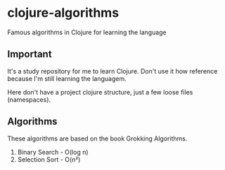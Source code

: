# clojure-algorithms
Famous algorithms in Clojure for learning the language


## Important
It's a study repository for me to learn Clojure. Don't use it how reference because I'm still learning the languagem.

Here don't have a project clojure structure, just a few loose files (namespaces).


## Algorithms

These algorithms are based on the book Grokking Algorithms.

1. Binary Search - O(log n)
2. Selection Sort - O(n²)
